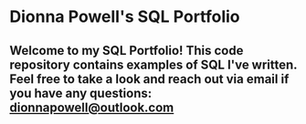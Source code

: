 # Dionna Powell's SQL Portfolio

## Welcome to my SQL Portfolio! This code repository contains examples of SQL I've written. Feel free to take a look and reach out via email if you have any questions: dionnapowell@outlook.com
